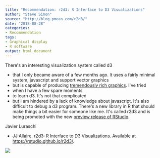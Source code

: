 ```yaml
---
title: "Recommendation: r2d3: R Interface to D3 Visualizations"
author: "Steve Simon"
source: "http://blog.pmean.com/r2d3/"
date: "2018-08-28"
categories:
- Recommendation
tags:
- Graphical display
- R software
output: html_document
---
```


There's an interesting visualization system called d3
- that I only
became aware of a few months ago. It uses a fairly minimal system,
javascript and support vector graphics
- but is capable of producing
[tremendously rich graphics](https://github.com/d3/d3/wiki/gallery).
I've tried
- when I have a few spare moments
- to learn d3. It's not that
complicated
- but I am hindered by a lack of knowledge about javascript.
It's also difficult to debug a d3 program. There's a new library in R
that should make things a bit easier for someone like me. It's called
r2d3 and is being promoted with the new [preview release of
RStudio](https://www.rstudio.com/products/rstudio/download/preview/).

<!---More--->

Javier Luraschi
- JJ Allaire. r2d3: R Interface to D3 Visualizations.
Available at <https://rstudio.github.io/r2d3/>.

![](http://www.pmean.com/images/images/18/r2d301.png)





